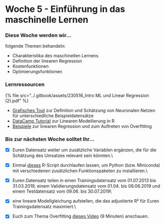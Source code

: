 # Woche 5 - Einführung in das maschinelle Lernen

### Diese Woche werden wir...

folgende Themen behandeln:

* Charakteristika des maschinellen Lernens
* Definition der linearen Regression
* Kostenfunktionen
* Optimierungsfunktionen

### Lernressourcen

{% file src="../.gitbook/assets/230516_Intro ML und Linear Regression (2).pdf" %}

* [Grafisches Tool](https://playground.tensorflow.org/) zur Definition und Schätzung von Neuronalen Netzen für unterschiedliche Beispieldatensätze
* [DataCamp Tutorial](https://www.datacamp.com/community/tutorials/linear-regression-R) zur Linearen Modellierung in R
* [Beispiele](https://github.com/opencampus-sh/einfuehrung-in-data-science-und-ml/tree/main/Lineare%20Regression) zur linearen Regression und zum Auftreten von Overfitting

### Bis zur nächsten Woche solltet Ihr...

* [x] Euren Datensatz weiter um zusätzliche Variablen ergänzen, die für die Schätzung des Umsatzes relevant sein könnten.\

* [x] Einmal [dieses](https://github.com/opencampus-sh/einfuehrung-in-data-science-und-ml/blob/main/Woche%206/python-installation.Rmd) R-Script durchlaufen lassen, um Python (bzw. Miniconda) mit verschiedenen zusätzlichen Funktionspaketen zu installieren.\

* [x] Euren Datensatz teilen in einen Trainingsdatensatz vom 01.07.2013 bis 31.03.2019, einem Validierungsdatensatz vom 01.04. bis 08.06.2019 und einem Testdatensatz vom 09.06. bis 30.07.2019\

* [x] eine lineare Modellgleichung aufstellen, die das adjustierte R² für Euren Trainingsdatensatz maximiert.\

* [x] Euch zum Thema Overfitting [dieses Video](https://www.youtube.com/watch?v=OSd30QGMl88) (9 Minuten) anschauen.

